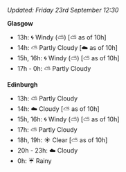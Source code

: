 *Updated: Friday 23rd September 12:30*

**Glasgow**

* 13h: :cyclone: Windy (:partly_sunny:) [:partly_sunny: as of 10h]
* 14h: :partly_sunny: Partly Cloudy [:cloud: as of 10h]
* 15h, 16h: :cyclone: Windy (:partly_sunny:) [:partly_sunny: as of 10h]
* 17h - 0h: :partly_sunny: Partly Cloudy

**Edinburgh**

* 13h: :partly_sunny: Partly Cloudy
* 14h: :cloud: Cloudy [:partly_sunny: as of 10h]
* 15h, 16h: :cyclone: Windy (:partly_sunny:) [:partly_sunny: as of 10h]
* 17h: :partly_sunny: Partly Cloudy
* 18h, 19h: :sunny: Clear [:partly_sunny: as of 10h]
* 20h - 23h: :cloud: Cloudy
* 0h: :umbrella: Rainy
